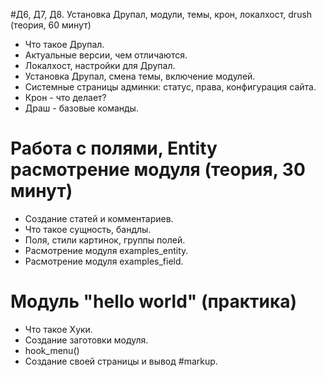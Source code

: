 #Д6, Д7, Д8. Установка Друпал, модули, темы, крон, локалхост, drush (теория, 60 минут)

 - Что такое Друпал.
 - Актуальные версии, чем отличаются.
 - Локалхост, настройки для Друпал.
 - Установка Друпал, смена темы, включение модулей.
 - Системные страницы админки: статус, права, конфигурация сайта.
 - Крон - что делает?
 - Драш - базовые команды.

# Работа с полями, Entity расмотрение модуля (теория, 30 минут)

 - Создание статей и комментариев.
 - Что такое сущность, бандлы.
 - Поля, стили картинок, группы полей.
 - Расмотрение модуля examples_entity.
 - Расмотрение модуля examples_field.

# Модуль "hello world" (практика)

 - Что такое Хуки.
 - Создание заготовки модуля.
 - hook_menu()
 - Создание своей страницы и вывод #markup.
